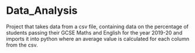 # Data_Analysis

Project that takes data from a csv file, containing data on the percentage of students passing their GCSE Maths and English for the year 2019-20 and imports it into
python where an average value is calculated for each column from the csv.
